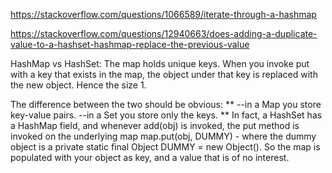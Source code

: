 https://stackoverflow.com/questions/1066589/iterate-through-a-hashmap

https://stackoverflow.com/questions/12940663/does-adding-a-duplicate-value-to-a-hashset-hashmap-replace-the-previous-value

HashMap vs HashSet:
The map holds unique keys. When you invoke put with a key that exists in the map, the object under that key is replaced with the new object. Hence the size 1.

The difference between the two should be obvious:
**
--in a Map you store key-value pairs.
--in a Set you store only the keys.
**
In fact, a HashSet has a HashMap field, and whenever add(obj) is invoked, the put method is invoked on the underlying map map.put(obj, DUMMY) - where the dummy object is a private static final Object DUMMY = new Object(). So the map is populated with your object as key, and a value that is of no interest.
